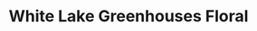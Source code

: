 ---
title: "White Lake Greenhouses Floral"
url: /whitehall/white-lake-greenhouses-floral/
shop: florist
---